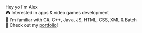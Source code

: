 Hey yo I'm Alex  
🎮 Interested in apps & video games development  
🧐 I'm familiar with C#, C++, Java, JS, HTML, CSS, XML & Batch  
🦖 Check out my [portfolio](https://botpa.vercel.app/)!

<!---
BOTPanzer/BOTPanzer is a ✨ special ✨ repository because its `README.md` (this file) appears on your GitHub profile.
You can click the Preview link to take a look at your changes.
--->
